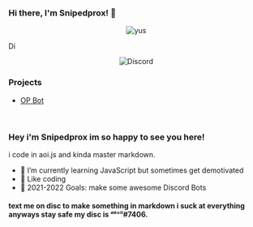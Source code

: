 ### Hi there, I'm Snipedprox! 👋
<p align="center"> <img src="https://komarev.com/ghpvc/?username=Snipedprox" alt="yus" /> </p>
  <img align="center" alt="Discord Server" width="16px" src="https://cdn.jsdelivr.net/npm/simple-icons@v3/icons/discord.svg" />
</a> </p>

<p align="center"> <img src="https://discord.c99.nl/widget/theme-3/502406420453654529.png" alt="Discord" /> </p>

### Projects
 - [OP Bot](https://github.com/Snipedprox/OP_Bot)




 
<br />

### Hey i'm Snipedprox im so happy to see you here! &nbsp;

i code in aoi.js and kinda master markdown.
 - 🌱 I’m currently learning JavaScript but sometimes get demotivated
- 💬 Like coding
- 🥅 2021-2022 Goals: make some awesome Discord Bots


 

#### text me on disc to make something in markdown i suck at everything anyways stay safe my disc is ᵈᵉᵛⁱˡ#7406.

